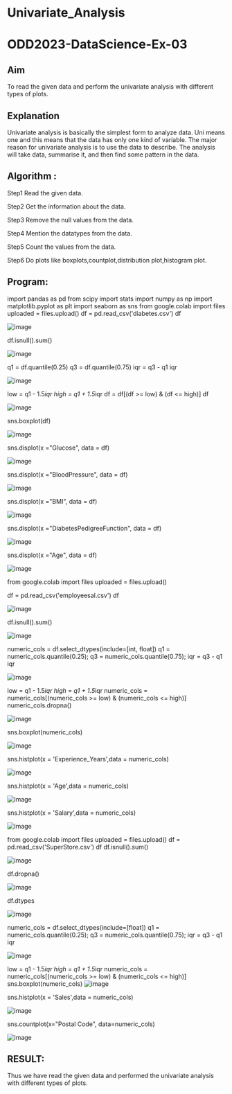 # Univariate_Analysis

# ODD2023-DataScience-Ex-03

## Aim
To read the given data and perform the univariate analysis with different types of plots.

## Explanation
Univariate analysis is basically the simplest form to analyze data. Uni means one and this means that the data has only one kind of variable. The major reason for univariate analysis is to use the data to describe. The analysis will take data, summarise it, and then find some pattern in the data.

## Algorithm :
Step1 Read the given data.

Step2 Get the information about the data.

Step3 Remove the null values from the data.

Step4 Mention the datatypes from the data.

Step5 Count the values from the data.

Step6 Do plots like boxplots,countplot,distribution plot,histogram plot.

## Program:
import pandas as pd
from scipy import stats
import numpy as np
import matplotlib.pyplot as plt
import seaborn as sns
from google.colab import files
uploaded = files.upload()
df = pd.read_csv('diabetes.csv')
df

![image](https://github.com/keerthysesha/ODD2023-DataScience-Ex-03/assets/125575936/b86a25e3-875a-4476-b8cf-32bed3549f6e)

df.isnull().sum()

![image](https://github.com/keerthysesha/ODD2023-DataScience-Ex-03/assets/125575936/f57425f8-09fb-45b6-a01f-d5518de65b2c)



q1 = df.quantile(0.25)
q3 = df.quantile(0.75)
iqr = q3 - q1
iqr

![image](https://github.com/keerthysesha/ODD2023-DataScience-Ex-03/assets/125575936/b040f414-b6d3-423f-b2d1-9d4e894c2d65)


low = q1 - 1.5*iqr
high = q1 + 1.5*iqr
df = df[(df >= low) & (df <= high)]
df

![image](https://github.com/keerthysesha/ODD2023-DataScience-Ex-03/assets/125575936/08ceca22-d480-48fb-84ae-157cc84c4da4)


sns.boxplot(df)

![image](https://github.com/keerthysesha/ODD2023-DataScience-Ex-03/assets/125575936/d6fd9202-38a1-44ce-998d-8bd696467add)

sns.displot(x ="Glucose", data = df)

![image](https://github.com/keerthysesha/ODD2023-DataScience-Ex-03/assets/125575936/e146c91d-a012-48cd-85eb-32fd36964bd3)


sns.displot(x ="BloodPressure", data = df)

![image](https://github.com/keerthysesha/ODD2023-DataScience-Ex-03/assets/125575936/c87cb98a-abd1-457b-a016-460c7e92fe95)

sns.displot(x ="BMI", data = df)

![image](https://github.com/keerthysesha/ODD2023-DataScience-Ex-03/assets/125575936/1167331c-ae25-4556-86fa-5f2a634c0166)


sns.displot(x ="DiabetesPedigreeFunction", data = df)

![image](https://github.com/keerthysesha/ODD2023-DataScience-Ex-03/assets/125575936/c21461aa-3c40-4ab5-b13d-fae8e89ec87e)


sns.displot(x ="Age", data = df)

![image](https://github.com/keerthysesha/ODD2023-DataScience-Ex-03/assets/125575936/ba27e6e9-1f4c-4b66-bd91-0a8085e61f1e)


from google.colab import files
uploaded = files.upload()

df = pd.read_csv('employeesal.csv')
df

![image](https://github.com/keerthysesha/ODD2023-DataScience-Ex-03/assets/125575936/45cd23b9-499b-4706-a51d-0a9f9f0caf93)


df.isnull().sum()

![image](https://github.com/keerthysesha/ODD2023-DataScience-Ex-03/assets/125575936/5ef1ca70-1a08-4883-9a68-3b0787113401)


numeric_cols = df.select_dtypes(include=[int, float])
q1 = numeric_cols.quantile(0.25);
q3 = numeric_cols.quantile(0.75);
iqr = q3 - q1
iqr

![image](https://github.com/keerthysesha/ODD2023-DataScience-Ex-03/assets/125575936/712b62f3-12bc-4cef-84c2-2e6da98112a0)


low = q1 - 1.5*iqr
high = q1 + 1.5*iqr
numeric_cols = numeric_cols[(numeric_cols >= low) & (numeric_cols <= high)]
numeric_cols.dropna()

![image](https://github.com/keerthysesha/ODD2023-DataScience-Ex-03/assets/125575936/90b08078-886c-4d30-bf90-393ebd469ea2)

sns.boxplot(numeric_cols)

![image](https://github.com/keerthysesha/ODD2023-DataScience-Ex-03/assets/125575936/b35d9ab4-deeb-47e6-8731-ecfacf5dfbd2)


sns.histplot(x = 'Experience_Years',data = numeric_cols)

![image](https://github.com/keerthysesha/ODD2023-DataScience-Ex-03/assets/125575936/8c42099c-52b4-404e-8c90-a1770c8da17c)


sns.histplot(x = 'Age',data = numeric_cols)

![image](https://github.com/keerthysesha/ODD2023-DataScience-Ex-03/assets/125575936/2b3b5d0b-3aef-4d77-9c13-3e30f9b6b69f)


sns.histplot(x = 'Salary',data = numeric_cols)

![image](https://github.com/keerthysesha/ODD2023-DataScience-Ex-03/assets/125575936/dead7ada-fe4b-439f-868f-b734cf4845a0)


from google.colab import files
uploaded = files.upload()
df = pd.read_csv('SuperStore.csv')
df
df.isnull().sum()

![image](https://github.com/keerthysesha/ODD2023-DataScience-Ex-03/assets/125575936/b2199f75-e978-4476-8189-b0720fd812c7)


df.dropna()

![image](https://github.com/keerthysesha/ODD2023-DataScience-Ex-03/assets/125575936/f7e14f2a-05c9-4b44-9d8b-3c58971dc52e)


df.dtypes

![image](https://github.com/keerthysesha/ODD2023-DataScience-Ex-03/assets/125575936/f8486673-7e1c-43ad-a7a8-bb9c6c44760d)


numeric_cols = df.select_dtypes(include=[float])
q1 = numeric_cols.quantile(0.25);
q3 = numeric_cols.quantile(0.75);
iqr = q3 - q1
iqr

![image](https://github.com/keerthysesha/ODD2023-DataScience-Ex-03/assets/125575936/c86beda7-7110-4047-9fab-aefa82da0849)


low = q1 - 1.5*iqr
high = q1 + 1.5*iqr
numeric_cols = numeric_cols[(numeric_cols >= low) & (numeric_cols <= high)]
sns.boxplot(numeric_cols)
![image](https://github.com/keerthysesha/ODD2023-DataScience-Ex-03/assets/125575936/45e91879-6091-42cf-bc32-78f4e4061079)


sns.histplot(x = 'Sales',data = numeric_cols)

![image](https://github.com/keerthysesha/ODD2023-DataScience-Ex-03/assets/125575936/f749f0e8-0d8d-4e63-9978-ddbd4930530c)



sns.countplot(x="Postal Code", data=numeric_cols)

![image](https://github.com/keerthysesha/ODD2023-DataScience-Ex-03/assets/125575936/34ac89ed-cca6-4e7d-ac0e-546776211c92)


## RESULT:
Thus we have read the given data and performed the univariate analysis with different types of plots.
